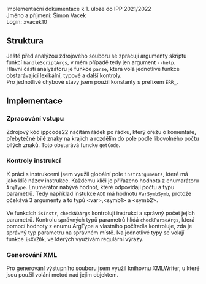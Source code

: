 Implementační dokumentace k 1. úloze do IPP 2021/2022\
Jméno a příjmení: Šimon Vacek\
Login: xvacek10

## Struktura
Ještě před analýzou zdrojového souboru se zpracují argumenty skriptu funkcí `handleScriptArgs`,
v mém případě tedy jen argument `--help`.\
Hlavní částí analyzátoru je funkce `parse`, která volá jednotlivé funkce obstarávající lexikální,
typové a další kontroly. \
Pro jednotlivé chybové stavy jsem použil konstanty s prefixem `ERR_`.

## Implementace

### Zpracování vstupu
Zdrojový kód ippcode22 načítám řádek po řádku, který ořežu o komentáře, přebytečné bílé znaky
na krajích a rozdělím do pole podle libovolného počtu bílých znaků. Toto obstarává funcke
`getCode`.

### Kontroly instrukcí
K práci s instrukcemi jsem využil globální pole `instrArguments`, které má jako klíč název
instrukce. Každému klíči je přiřazeno hodnota z enumarátoru `ArgType`. Enumerátor nabývá hodnot,
které odpovídají počtu a typu parametrů. Tedy například instukce `ADD` má hodnotu `VarSymbSymb`,
protože očekává 3 argumenty a to typů &lt;var&gt;,&lt;symb1&gt; a &lt;symb2&gt;.\
\
Ve funkcích `isInstr`, `checkNOArgs` kontroluji instrukci a správný počet jejích parametrů.
Kontrolu správných typů parametrů hlídá `checkParseArgs`, která pomocí hodnoty z enumu
ArgType a vlastního počítadla kontroluje, zda je správný typ parametru na správném místě.
Na jednotlivé typy se volají funkce `isXYZOk`, ve kterých využívám regulární výrazy.

### Generování XML
Pro generování výstupního souboru jsem využil knihovnu XMLWriter, u které jsou použil
volání metod nad jejím objektem.
